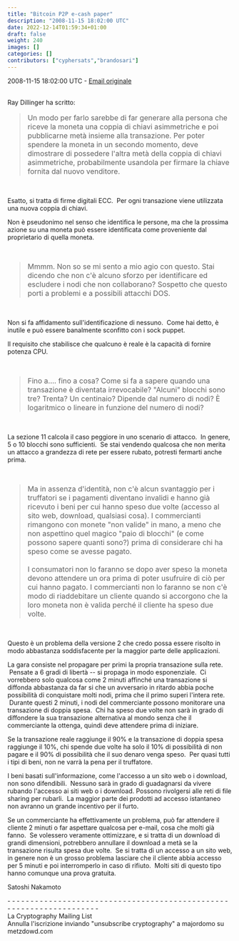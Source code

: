 ```yaml
---
title: "Bitcoin P2P e-cash paper"
description: "2008-11-15 18:02:00 UTC"
date: 2022-12-14T01:59:34+01:00
draft: false
weight: 240
images: []
categories: []
contributors: ["cyphersats","brandosari"]
---
```


2008-11-15 18:02:00 UTC - [Email originale](https://www.metzdowd.com/pipermail/cryptography/2008-November/014860.html)

<br>
Ray Dillinger ha scritto:
<blockquote style="font-size:16px">
    Un modo per farlo sarebbe di
    far generare alla persona che riceve la moneta una
    coppia di chiavi asimmetriche e poi pubblicarne metà insieme
    alla transazione. Per poter spendere la moneta in un secondo momento, deve
    dimostrare di possedere l'altra metà della coppia di chiavi asimmetriche, 
    probabilmente usandola per firmare la chiave fornita
    dal nuovo venditore.
</blockquote>
<br>

Esatto, si tratta di firme digitali ECC. &nbsp;Per ogni transazione viene utilizzata una nuova coppia di chiavi.

Non è pseudonimo nel senso che identifica le persone, ma che la prossima azione su una moneta può essere identificata come proveniente dal proprietario di quella moneta.

<br>
<blockquote style="font-size:16px">
    Mmmm. Non so se mi sento a mio agio con questo. Stai dicendo che
    non c'è alcuno sforzo per identificare ed escludere i nodi che non
    collaborano? Sospetto che questo porti a problemi e a possibili 
    attacchi DOS.
</blockquote>
<br>

Non si fa affidamento sull'identificazione di nessuno. &nbsp;Come hai detto, è inutile e può essere banalmente sconfitto con i sock puppet.

Il requisito che stabilisce che qualcuno è reale è la capacità di fornire potenza CPU.

<br>
<blockquote style="font-size:16px">
    Fino a.... fino a cosa? Come si fa a sapere quando una transazione
    è diventata irrevocabile? "Alcuni" blocchi sono tre? Trenta? Un
    centinaio? Dipende dal numero di nodi? È logaritmico
    o lineare in funzione del numero di nodi?
</blockquote>
<br>

La sezione 11 calcola il caso peggiore in uno scenario di attacco. &nbsp;In genere, 5 o 10 blocchi sono sufficienti. &nbsp;Se stai vendendo qualcosa che non merita un attacco a grandezza di rete per essere rubato, potresti fermarti anche prima.

<br>
<blockquote style="font-size:16px">
    Ma in assenza d'identità, non c'è alcun svantaggio per i truffatori
    se i pagamenti diventano invalidi e hanno già ricevuto
    i beni per cui hanno speso due volte (accesso al sito web, download,
    qualsiasi cosa). I commercianti rimangono con monete "non valide" in mano,
    a meno che non aspettino quel magico "paio di blocchi"
    (e come possono sapere quanti sono?) prima di considerare chi ha speso
    come se avesse pagato.
    <br><br>
    I consumatori non lo faranno se dopo aver speso la moneta devono attendere un ora prima di 
    poter usufruire di ciò per cui hanno pagato.
    I commercianti non lo faranno se non c'è modo di riaddebitare un
    cliente quando si accorgono che la loro moneta non è valida
    perché il cliente ha speso due volte.
</blockquote>
<br>

Questo è un problema della versione 2 che credo possa essere risolto in modo abbastanza soddisfacente per la maggior parte delle applicazioni.

La gara consiste nel propagare per primi la propria transazione sulla rete. &nbsp;Pensate a 6 gradi di libertà -- si propaga in modo esponenziale. &nbsp;Ci vorrebbero solo qualcosa come 2 minuti affinché una transazione si diffonda abbastanza da far si che un avversario in ritardo abbia poche possibilità di conquistare molti nodi, prima che il primo superi l'intera rete. &nbsp;Durante questi 2 minuti, i nodi del commerciante possono monitorare una transazione di doppia spesa. &nbsp;Chi ha speso due volte non sarà in grado di diffondere la sua transazione alternativa al mondo senza che il commerciante la ottenga, quindi deve attendere prima di iniziare.

Se la transazione reale raggiunge il 90% e la transazione di doppia spesa raggiunge il 10%, chi spende due volte ha solo il 10% di possibilità di non pagare e il 90% di possibilità che il suo denaro venga speso. &nbsp;Per quasi tutti i tipi di beni, non ne varrà la pena per il truffatore.

I beni basati sull'informazione, come l'accesso a un sito web o i download, non sono difendibili. &nbsp;Nessuno sarà in grado di guadagnarsi da vivere rubando l'accesso ai siti web o i download.  Possono rivolgersi alle reti di file sharing per rubarli. &nbsp;La maggior parte dei prodotti ad accesso istantaneo non avranno un grande incentivo per il furto.

Se un commerciante ha effettivamente un problema, può far attendere il cliente 2 minuti o far aspettare qualcosa per e-mail, cosa che molti già fanno. &nbsp;Se volessero veramente ottimizzare, e si tratta di un download di grandi dimensioni, potrebbero annullare il download a metà se la transazione risulta spesa due volte. &nbsp;Se si tratta di un accesso a un sito web, in genere non è un grosso problema lasciare che il cliente abbia accesso per 5 minuti e poi interromperlo in caso di rifiuto. &nbsp;Molti siti di questo tipo hanno comunque una prova gratuita.

Satoshi Nakamoto

\- \- \- \- \- \- \- \- \- \- \- \- \- \- \- \- \- \- \- \- \- \- \- \- \- \- \- \- \- \- \- \- \- \- \- \- \- \- \- \- \- \- \- \- \- \- \- \- \- \- \- \- \- \- \- \- \- \- \- \- \- \- \- \- \- \- \- \-<br>
La Cryptography Mailing List<br>
Annulla l'iscrizione inviando "unsubscribe cryptography" a majordomo su metzdowd.com
